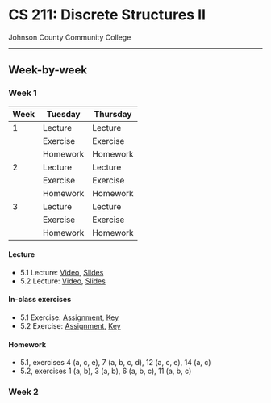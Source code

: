 # CS 211: Discrete Structures II

Johnson County Community College

----------------------------------------------------------------------------------

## Week-by-week

### Week 1

| Week    | Tuesday           | Thursday  |
| ------- |-------------| -----|
| 1      | Lecture | Lecture |
|        | Exercise | Exercise | 
|        | Homework | Homework |
| 2      | Lecture | Lecture |
|        | Exercise | Exercise | 
|        | Homework | Homework |
| 3      | Lecture | Lecture |
|        | Exercise | Exercise | 
|        | Homework | Homework |

#### Lecture

* 5.1 Lecture: [Video](#), [Slides](Lectures/Lecture_5-1.pdf)
* 5.2 Lecture: [Video](#), [Slides](Lectures/Lecture_5-2.pdf)

#### In-class exercises

* 5.1 Exercise: [Assignment](Assignments/Exercise_5-1.pdf), [Key](#)
* 5.2 Exercise: [Assignment](Assignments/Exercise_5-2.pdf), [Key](#)

#### Homework

* 5.1, exercises 4 (a, c, e), 7 (a, b, c, d), 12 (a, c, e), 14 (a, c)
* 5.2, exercises 1 (a, b), 3 (a, b), 6 (a, b, c), 11 (a, b, c)

### Week 2
